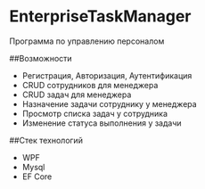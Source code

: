 # EnterpriseTaskManager
Программа по управлению персоналом

##Возможности
- Регистрация, Авторизация, Аутентификация
- CRUD сотрудников для менеджера 
- CRUD задач для менеджера
- Назначение задачи сотруднику у менеджера
- Просмотр списка задач у сотрудника
- Изменение статуса выполнения у задачи

##Стек технологий 
 - WPF 
 - Mysql
 - EF Core

